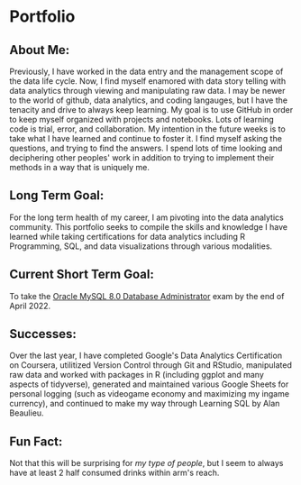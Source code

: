 # Portfolio

## About Me:
Previously, I have worked in the data entry and the management scope of the data life cycle. Now, I find myself enamored with data story telling with data analytics through viewing and manipulating raw data. I may be newer to the world of github, data analytics, and coding langauges, but I have the tenacity and drive to always keep learning. My goal is to use GitHub in order to keep myself organized with projects and notebooks. Lots of learning code is trial, error, and collaboration. My intention in the future weeks is to take what I have learned and continue to foster it. I find myself asking the questions, and trying to find the answers. I spend lots of time looking and deciphering other peoples' work in addition to trying to implement their methods in a way that is uniquely me.

## Long Term Goal:
For the long term health of my career, I am pivoting into the data analytics community. This portfolio seeks to compile the skills and knowledge I have learned while  taking certifications for data analytics including R Programming, SQL, and data visualizations through various modalities. 

## Current Short Term Goal:
To take the [Oracle MySQL 8.0 Database Administrator](https://education.oracle.com/mysql-80-database-administrator-also-available-in-chs-for-taiwan/pexam_1Z0-908) exam by the end of April 2022.

## Successes:
Over the last year, I have completed Google's Data Analytics Certification on Coursera, utilitized Version Control through Git and RStudio, manipulated raw data and worked with packages in R (including ggplot and many aspects of tidyverse), generated and maintained various Google Sheets for personal logging (such as videogame economy and maximizing my ingame currency), and continued to make my way through Learning SQL by Alan Beaulieu.

## Fun Fact:
Not that this will be surprising for *my type of people*, but I seem to always have at least 2 half consumed drinks within arm's reach. 

